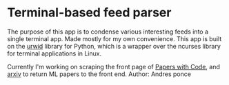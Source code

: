 # Terminal-based feed parser
The purpose of this app is to condense various interesting feeds into a single terminal app.
Made mostly for my own convenience.
This app is built on the [urwid](https://urwid.org/index.html) library for Python, which is a wrapper over the ncurses
library for terminal applications in Linux.

Currently I'm working on scraping the front page of [Papers with Code](https://paperswithcode.com/), and [arxiv](https://arxiv.org/) to return ML papers to the front end.
Author: Andres ponce
